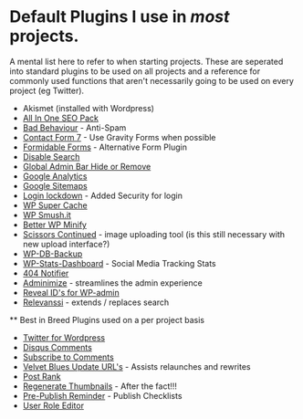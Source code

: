 # Default Plugins I use in *most* projects. 
A mental list here to refer to when starting projects. These are seperated into standard plugins to be used on all projects and a reference for commonly used functions that aren't necessarily going to be used on every project (eg Twitter).

* Akismet (installed with Wordpress)
* [All In One SEO Pack](http://wordpress.org/extend/plugins/all-in-one-seo-pack/)
* [Bad Behaviour](http://wordpress.org/extend/plugins/bad-behavior/) - Anti-Spam
* [Contact Form 7](http://wordpress.org/extend/plugins/contact-form-7/) - Use Gravity Forms when possible
* [Formidable Forms](http://wordpress.org/extend/plugins/formidable/) - Alternative Form Plugin
* [Disable Search](http://wordpress.org/extend/plugins/disable-search/) 
* [Global Admin Bar Hide or Remove](http://wordpress.org/extend/plugins/global-admin-bar-hide-or-remove/)
* [Google Analytics](http://wordpress.org/extend/plugins/google-analytics-for-wordpress/)
* [Google Sitemaps](http://wordpress.org/extend/plugins/google-sitemap-generator/)
* [Login lockdown](http://wordpress.org/extend/plugins/login-lockdown/) - Added Security for login
* [WP Super Cache](http://wordpress.org/extend/plugins/wp-super-cache/)
* [WP Smush.it](http://wordpress.org/extend/plugins/wp-smushit/)
* [Better WP Minify](http://wordpress.org/extend/plugins/bwp-minify/)
* [Scissors Continued](http://wordpress.org/extend/plugins/scissors-continued/) - image uploading tool (is this still necessary with new upload interface?)
* [WP-DB-Backup](http://wordpress.org/extend/plugins/wp-db-backup/)
* [WP-Stats-Dashboard](http://wordpress.org/extend/plugins/wp-stats-dashboard/) - Social Media Tracking Stats
* [404 Notifier](http://wordpress.org/extend/plugins/404-notifier/)
* [Adminimize](http://wordpress.org/extend/plugins/adminimize/) - streamlines the admin experience
* [Reveal ID's for WP-admin](http://wordpress.org/extend/plugins/reveal-ids-for-wp-admin-25)
* [Relevanssi](http://wordpress.org/extend/plugins/relevanssi) - extends / replaces search

** Best in Breed Plugins used on a per project basis

* [Twitter for Wordpress](http://wordpress.org/extend/plugins/twitter-for-wordpress/)
* [Disqus Comments](http://disqus.com/)
* [Subscribe to Comments](http://wordpress.org/extend/plugins/subscribe-to-comments/)
* [Velvet Blues Update URL's](http://wordpress.org/extend/plugins/velvet-blues-update-urls/) - Assists relaunches and rewrites
* [Post Rank](http://wordpress.org/extend/plugins/postrank/)
* [Regenerate Thumbnails](http://wordpress.org/extend/plugins/regenerate-thumbnails/) - After the fact!!!
* [Pre-Publish Reminder](http://ericulous.com/2007/03/19/wp-plugin-genki-pre-publish-reminder/) - Publish Checklists
* [User Role Editor](http://wordpress.org/extend/plugins/user-role-editor/)